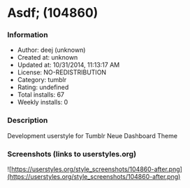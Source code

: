 # Asdf; (104860)

### Information
- Author: deej (unknown)
- Created at: unknown
- Updated at: 10/31/2014, 11:13:17 AM
- License: NO-REDISTRIBUTION
- Category: tumblr
- Rating: undefined
- Total installs: 67
- Weekly installs: 0


### Description
Development userstyle for Tumblr Neue Dashboard Theme


### Screenshots (links to userstyles.org)
![https://userstyles.org/style_screenshots/104860-after.png](https://userstyles.org/style_screenshots/104860-after.png)


